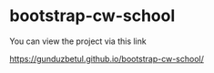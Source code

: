 # bootstrap-cw-school
You can view the project via this link

https://gunduzbetul.github.io/bootstrap-cw-school/
